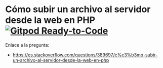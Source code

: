 # Cómo subir un archivo al servidor desde la web en PHP [![Gitpod Ready-to-Code](https://img.shields.io/badge/Gitpod-Ready--to--Code-blue?logo=gitpod)](https://gitpod.io/#https://github.com/ojgarciab/389697-stackoverflow-es)

Enlace a la pregunta:
* https://es.stackoverflow.com/questions/389697/c%c3%b3mo-subir-un-archivo-al-servidor-desde-la-web-en-php